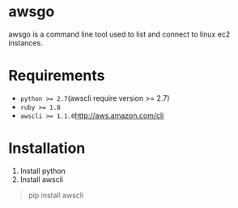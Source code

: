 awsgo
=====
awsgo is a command line tool used to list and connect to linux ec2 instances.

Requirements
============
- ``python >= 2.7``(awscli require version >= 2.7)
- ``ruby >= 1.8``
- ``awscli >= 1.1.0``http://aws.amazon.com/cli

Installation
============
1. Install python
2. Install awscli
> pip install awscli
